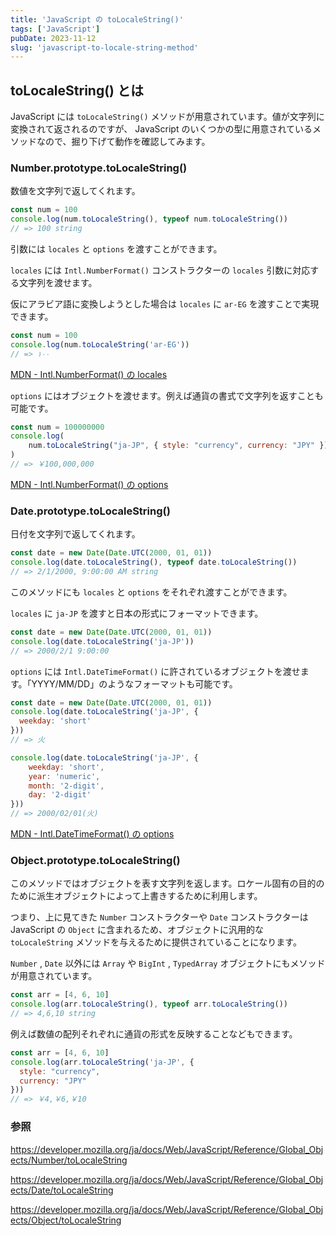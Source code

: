 ```yaml
---
title: 'JavaScript の toLocaleString()'
tags: ['JavaScript']
pubDate: 2023-11-12
slug: 'javascript-to-locale-string-method'
---
```


## toLocaleString() とは

JavaScript には `toLocaleString()` メソッドが用意されています。値が文字列に変換されて返されるのですが、 JavaScript のいくつかの型に用意されているメソッドなので、掘り下げて動作を確認してみます。

### Number.prototype.toLocaleString()

数値を文字列で返してくれます。

```js
const num = 100
console.log(num.toLocaleString(), typeof num.toLocaleString())
// => 100 string
```

引数には `locales` と `options` を渡すことができます。

`locales` には `Intl.NumberFormat()` コンストラクターの `locales` 引数に対応する文字列を渡せます。

仮にアラビア語に変換しようとした場合は `locales` に `ar-EG` を渡すことで実現できます。

```js
const num = 100
console.log(num.toLocaleString('ar-EG'))
// => ١٠٠
```

[MDN - Intl.NumberFormat() の locales](https://developer.mozilla.org/ja/docs/Web/JavaScript/Reference/Global_Objects/Intl/NumberFormat/NumberFormat#locales)

`options` にはオブジェクトを渡せます。例えば通貨の書式で文字列を返すことも可能です。

```js
const num = 100000000
console.log(
    num.toLocaleString("ja-JP", { style: "currency", currency: "JPY" })
)
// => ￥100,000,000
```

[MDN - Intl.NumberFormat() の options](https://developer.mozilla.org/ja/docs/Web/JavaScript/Reference/Global_Objects/Intl/NumberFormat/NumberFormat#options)

### Date.prototype.toLocaleString()

日付を文字列で返してくれます。

```js
const date = new Date(Date.UTC(2000, 01, 01))
console.log(date.toLocaleString(), typeof date.toLocaleString())
// => 2/1/2000, 9:00:00 AM string
```

このメソッドにも `locales` と `options` をそれぞれ渡すことができます。

`locales` に `ja-JP` を渡すと日本の形式にフォーマットできます。

```js
const date = new Date(Date.UTC(2000, 01, 01))
console.log(date.toLocaleString('ja-JP'))
// => 2000/2/1 9:00:00
```

`options` には `Intl.DateTimeFormat()` に許されているオブジェクトを渡せます。「YYYY/MM/DD」のようなフォーマットも可能です。

```js
const date = new Date(Date.UTC(2000, 01, 01))
console.log(date.toLocaleString('ja-JP', {
  weekday: 'short'
}))
// => 火

console.log(date.toLocaleString('ja-JP', {
    weekday: 'short',
    year: 'numeric',
    month: '2-digit',
    day: '2-digit'
}))
// => 2000/02/01(火)
```

[MDN - Intl.DateTimeFormat() の options](https://developer.mozilla.org/ja/docs/Web/JavaScript/Reference/Global_Objects/Intl/DateTimeFormat/DateTimeFormat#options)

### Object.prototype.toLocaleString()

このメソッドではオブジェクトを表す文字列を返します。ロケール固有の目的のために派生オブジェクトによって上書きするために利用します。

つまり、上に見てきた `Number` コンストラクターや `Date` コンストラクターは JavaScript の `Object` に含まれるため、オブジェクトに汎用的な `toLocaleString` メソッドを与えるために提供されていることになります。

`Number` , `Date` 以外には `Array` や `BigInt` , `TypedArray` オブジェクトにもメソッドが用意されています。

```js
const arr = [4, 6, 10]
console.log(arr.toLocaleString(), typeof arr.toLocaleString())
// => 4,6,10 string
```
例えば数値の配列それぞれに通貨の形式を反映することなどもできます。

```js
const arr = [4, 6, 10]
console.log(arr.toLocaleString('ja-JP', {
  style: "currency",
  currency: "JPY"
}))
// => ￥4,￥6,￥10
```

### 参照

https://developer.mozilla.org/ja/docs/Web/JavaScript/Reference/Global_Objects/Number/toLocaleString

https://developer.mozilla.org/ja/docs/Web/JavaScript/Reference/Global_Objects/Date/toLocaleString

https://developer.mozilla.org/ja/docs/Web/JavaScript/Reference/Global_Objects/Object/toLocaleString
